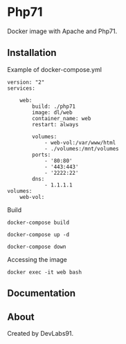 Php71
=====

Docker image with Apache and Php71.

Installation
------------

Example of docker-compose.yml

    version: "2"
    services:
    
        web:
            build: ./php71
            image: dl/web
            container_name: web
            restart: always
    
            volumes:
                - web-vol:/var/www/html
                - ./volumes:/mnt/volumes
            ports:
                - '80:80'
                - '443:443'
                - '2222:22'
            dns:
                - 1.1.1.1
    volumes:
        web-vol:


Build

    docker-compose build
    
    docker-compose up -d
    
    docker-compose down
    
Accessing the image

    docker exec -it web bash

Documentation
-------------

About
-----

Created by DevLabs91.
